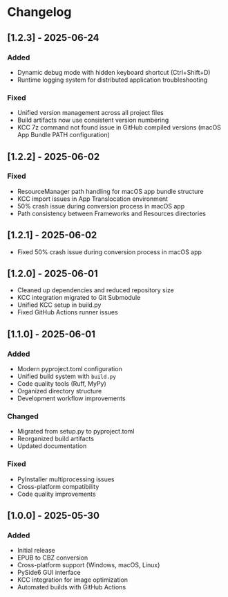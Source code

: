 # Changelog

## [1.2.3] - 2025-06-24

### Added
- Dynamic debug mode with hidden keyboard shortcut (Ctrl+Shift+D)
- Runtime logging system for distributed application troubleshooting

### Fixed
- Unified version management across all project files
- Build artifacts now use consistent version numbering
- KCC 7z command not found issue in GitHub compiled versions (macOS App Bundle PATH configuration)

## [1.2.2] - 2025-06-02

### Fixed
- ResourceManager path handling for macOS app bundle structure
- KCC import issues in App Translocation environment
- 50% crash issue during conversion process in macOS app
- Path consistency between Frameworks and Resources directories

## [1.2.1] - 2025-06-02

- Fixed 50% crash issue during conversion process in macOS app

## [1.2.0] - 2025-06-01

- Cleaned up dependencies and reduced repository size
- KCC integration migrated to Git Submodule
- Unified KCC setup in build.py
- Fixed GitHub Actions runner issues

## [1.1.0] - 2025-06-01

### Added
- Modern pyproject.toml configuration
- Unified build system with `build.py`
- Code quality tools (Ruff, MyPy)
- Organized directory structure
- Development workflow improvements

### Changed
- Migrated from setup.py to pyproject.toml
- Reorganized build artifacts
- Updated documentation

### Fixed
- PyInstaller multiprocessing issues
- Cross-platform compatibility
- Code quality improvements

## [1.0.0] - 2025-05-30

### Added
- Initial release
- EPUB to CBZ conversion
- Cross-platform support (Windows, macOS, Linux)
- PySide6 GUI interface
- KCC integration for image optimization
- Automated builds with GitHub Actions 